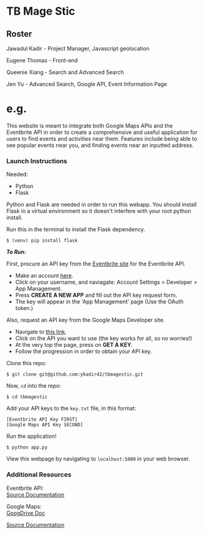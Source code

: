 # TB Mage Stic

## Roster
Jawadul Kadir - Project Manager, Javascript geolocation

Eugene Thomas - Front-end

Queenie Xiang - Search and Advanced Search

Jen Yu - Advanced Search, Google API, Event Information Page

# e.g.
This website is meant to integrate both Google Maps APIs and the Eventbrite API in order to create a comprehensive and useful application for users to find events and activities near them. Features include being able to see popular events near you, and finding events near an inputted address.

### Launch Instructions

Needed:
* Python
* Flask

Python and Flask are needed in order to run this webapp. You should install Flask in a virtual environment so it doesn't interfere with your root python install.

Run this in the terminal to install the Flask dependency.
```
$ (venv) pip install flask
```

*__To Run:__*

First, procure an API key from the [Eventbrite site](https://www.eventbrite.com/) for the Eventbrite API.
  * Make an account [here](https://www.eventbrite.com/).
  * Click on your username, and naviagate: Account Settings > Developer > App Management.
  * Press __CREATE A NEW APP__ and fill out the API key request form.
  * The key will appear in the 'App Management' page (Use the OAuth token.)

Also, request an API key from the Google Maps Developer site.
  * Navigate to [this link](https://developers.google.com/maps/).
  * Click on the API you want to use (the key works for all, so no worries!)
  * At the very top the page, press on __GET A KEY__.
  * Follow the progression in order to obtain your API key.

Clone this repo:
```
$ git clone git@github.com:ykadir42/tbmagestic.git
```

Now, ```cd``` into the repo:
```
$ cd tbmagestic
```

Add your API keys to the ```key.txt``` file, in this format:
```
[Eventbrite API Key FIRST]
[Google Maps API Key SECOND]
```
Run the application!
```
$ python app.py
```
View this webpage by navigating to ```localhost:5000``` in your web browser.

### Additional Resources

Eventbrite API:  
[Source Documentation](https://www.eventbrite.com/developer/v3/)

Google Maps:  
[GoogDrive Doc](https://docs.google.com/document/d/1UPeS9XTQ_4Yt1zae4km4jDJK59MJhA1IF0-hjkiZfLE/edit)

[Source Documentation](https://developers.google.com/maps/)
